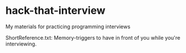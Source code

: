 # hack-that-interview
My materials for practicing programming interviews

ShortReference.txt: Memory-triggers to have in front of you while you're interviewing.